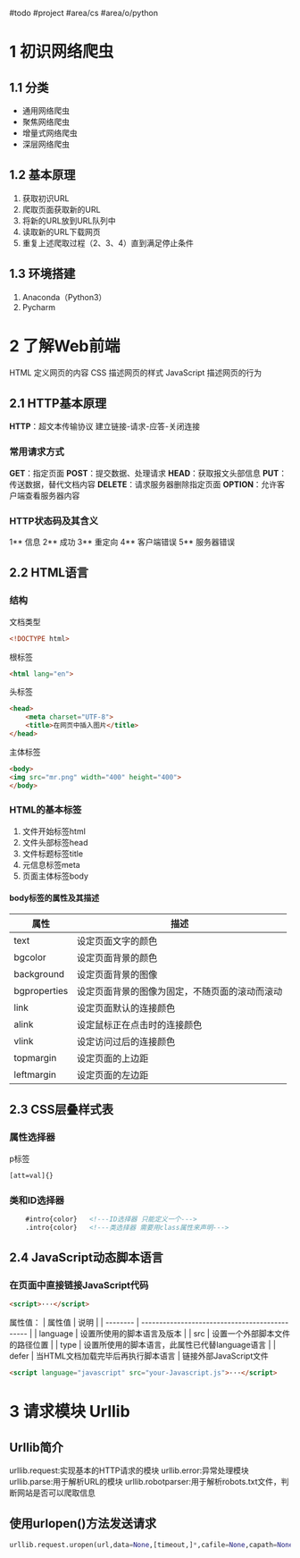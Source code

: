 #todo #project #area/cs #area/o/python 
# 1 初识网络爬虫
## 1.1 分类
* 通用网络爬虫
* 聚焦网络爬虫
* 增量式网络爬虫
* 深层网络爬虫
## 1.2 基本原理
1. 获取初识URL
2. 爬取页面获取新的URL
3. 将新的URL放到URL队列中
4. 读取新的URL下载网页
5. 重复上述爬取过程（2、3、4）直到满足停止条件
## 1.3 环境搭建
1. Anaconda（Python3）
2. Pycharm

# 2 了解Web前端
HTML 定义网页的内容
CSS 描述网页的样式
JavaScript 描述网页的行为
## 2.1 HTTP基本原理
**HTTP**：超文本传输协议
建立链接-请求-应答-关闭连接
### 常用请求方式
**GET**：指定页面
**POST**：提交数据、处理请求
**HEAD**：获取报文头部信息
**PUT**：传送数据，替代文档内容
**DELETE**：请求服务器删除指定页面
**OPTION**：允许客户端查看服务器内容
### HTTP状态码及其含义
1** 信息
2** 成功
3** 重定向
4** 客户端错误
5** 服务器错误

## 2.2 HTML语言
### 结构
文档类型
```html
<!DOCTYPE html>
```
根标签
```html
<html lang="en">
```
头标签
```html
<head>
	<meta charset="UTF-8">
	<title>在网页中插入图片</title>
</head>
```
主体标签
```html
<body>
<img src="mr.png" width="400" height="400">
</body>
```
### HTML的基本标签
1. 文件开始标签html
2. 文件头部标签head
3. 文件标题标签title
4. 元信息标签meta
5. 页面主体标签body
#### body标签的属性及其描述
| 属性         | 描述                                           |
| ------------ | ---------------------------------------------- |
| text         | 设定页面文字的颜色                             |
| bgcolor      | 设定页面背景的颜色                             |
| background   | 设定页面背景的图像                             |
| bgproperties | 设定页面背景的图像为固定，不随页面的滚动而滚动 |
| link         | 设定页面默认的连接颜色                                               |
| alink        | 设定鼠标正在点击时的连接颜色                                               |
| vlink        | 设定访问过后的连接颜色                        |
| topmargin    | 设定页面的上边距                                              |
| leftmargin   | 设定页面的左边距                                 |


## 2.3 CSS层叠样式表
### 属性选择器
p标签
```html
[att=val]{}
```
### 类和ID选择器
```html
	#intro{color}   <!---ID选择器 只能定义一个--->
	.intro{color}   <!---类选择器 需要用class属性来声明--->
```

## 2.4 JavaScript动态脚本语言
### 在页面中直接链接JavaScript代码
```html
<script>···</script>
```
属性值：
| 属性值   | 说明                                           |
| -------- | ---------------------------------------------- |
| language | 设置所使用的脚本语言及版本                     |
| src      | 设置一个外部脚本文件的路径位置                 |
| type     | 设置所使用的脚本语言，此属性已代替language语言 |
| defer    | 当HTML文档加载完毕后再执行脚本语言                                               |
链接外部JavaScript文件
```html
<script language="javascript" src="your-Javascript.js">···</script>
```
# 3 请求模块 Urllib
## Urllib简介
urllib.request:实现基本的HTTP请求的模块
urllib.error:异常处理模块
urllib.parse:用于解析URL的模块
urllib.robotparser:用于解析robots.txt文件，判断网站是否可以爬取信息
## 使用urlopen()方法发送请求
```python
urllib.request.uropen(url,data=None,[timeout,]*,cafile=None,capath=None,cadefault=False.context=None)
```